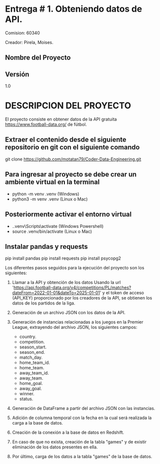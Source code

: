# Entrega # 1. Obteniendo datos de API.
Comision: 60340

Creador: Pirela, Moises.
## Nombre del Proyecto

## Versión
1.0

# DESCRIPCION DEL PROYECTO
El proyecto consiste en obtener datos de la API gratuita  https://www.football-data.org/ de fútbol.

## Extraer el contenido desde el siguiente repositorio en git con el siguiente comando
git clone https://github.com/motatan79/Coder-Data-Engineering.git

## Para ingresar al proyecto se debe crear un ambiente virtual en la terminal
- python -m venv .venv (Windows)
- python3 -m venv .venv (Linux o Mac)

## Posteriormente activar el entorno virtual
- .\.venv\Scripts\activate (Windows Powershell)
- source .venv/bin/activate (Linux o Mac)

## Instalar pandas y requests
pip install pandas
pip install requests
pip install psycopg2

Los diferentes pasos seguidos para la ejecución del proyecto son los siguientes: 

1) Llamar a la API y obtención de los datos 
Usando la url 'https://api.football-data.org/v4/competitions/PL/matches?dateFrom=2022-01-01&dateTo=2025-01-01' y el token de acceso (API_KEY) proporcionado por los creadores de la API, se obtienen los datos de los partidos de la liga.

2) Generación de un archivo JSON con los datos de la API. 

3) Generación de instancias relacionadas a los juegos en la Premier League, extrayendo del archivo JSON, los siguientes campos: 
    - country.
    - competition. 
    - season_start.
    - season_end.
    - match_day.
    - home_team_id.
    - home_team.
    - away_team_id.
    - away_team.
    - home_goal.
    - away_goal.
    - winner.
    - status.

4) Generación de DataFrame a partir del archivo JSON con las instancias.

5) Adición de columna temporal con la fecha en la cual será realizada la carga a la base de datos. 

6) Creación de la conexión a la base de datos en Redshift.

7) En caso de que no exista, creación de la tabla "games" y de existir eliminación de los datos presentes en ella.

8) Por último, carga de los datos a la tabla "games" de la base de datos.




